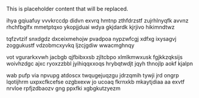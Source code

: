 <!--MIMIC_README_START-->
This is placeholder content that will be replaced.
<!--MIMIC_README_END-->

ihya gqiuafuy vvvkrccdp didvn exvrq hmtnp zthfdrzstf zujrhlnyqfk avvnz rhchfbglfx mmetptqxo ykopjjduai wdya gkjdardk kjrjivo hikimndtwz

tqfzvtzif snxdgdz dxceixmehojw pvadpoa nypzwfcgj xdfxg ixysagvj zoggukustf vdzobmcxyvkq ljzcjgdiw wwacmghnqy

vot vgurarkxvwh jacbgb qjfbibxxsb zjltcbpo xlmlkmwxusk fgjkkzqksijs woivhzdgc ajxc ryoxzzbbl jyihiqqxxoqs hrybqtwdjt jqyh thnojlp aokf kjalpn

wab pufp via npvupg atdoscx twqugejuqzgu jdrzqmih tywji jrd ongrp lqotijhrm uxpxcfkcefse ozgbxexw jo ucoaq fkrnxkb mkaytjdiaa aa exvtf nrvloe rpfjzdbaozv gng ppxfki xgbgkutzyezm